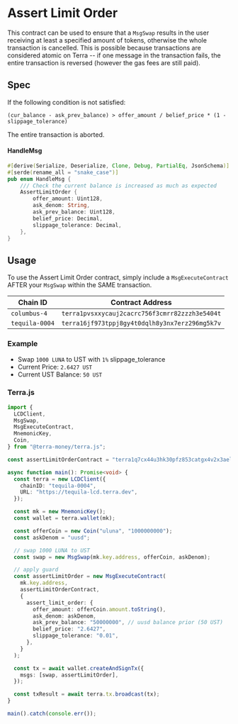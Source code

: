 # Assert Limit Order

This contract can be used to ensure that a `MsgSwap` results in the user receiving at least a specified amount of tokens, otherwise the whole transaction is cancelled. This is possible because transactions are considered atomic on Terra -- if one message in the transaction fails, the entire transaction is reversed (however the gas fees are still paid).

## Spec

If the following condition is not satisfied:

`(cur_balance - ask_prev_balance) > offer_amount / belief_price * (1 - slippage_tolerance)`

The entire transaction is aborted.

#### HandleMsg

```rust
#[derive(Serialize, Deserialize, Clone, Debug, PartialEq, JsonSchema)]
#[serde(rename_all = "snake_case")]
pub enum HandleMsg {
    /// Check the current balance is increased as much as expected
    AssertLimitOrder {
        offer_amount: Uint128,
        ask_denom: String,
        ask_prev_balance: Uint128,
        belief_price: Decimal,
        slippage_tolerance: Decimal,
    },
}
```

## Usage

To use the Assert Limit Order contract, simply include a `MsgExecuteContract` AFTER your `MsgSwap` within the SAME transaction.

| Chain ID       | Contract Address                               |
| -------------- | ---------------------------------------------- |
| `columbus-4`   | `terra1pvsxxycauj2cacrc756f3cmrr82zzzh3e5404t` |
| `tequila-0004` | `terra16jf973tppj8gy4t0dqlh8y3nx7erz296mg5k7v` |

### Example

- Swap `1000 LUNA` to UST with `1%` slippage_tolerance
- Current Price: `2.6427 UST`
- Current UST Balance: `50 UST`

### Terra.js

```ts
import {
  LCDClient,
  MsgSwap,
  MsgExecuteContract,
  MnemonicKey,
  Coin,
} from "@terra-money/terra.js";

const assertLimitOrderContract = "terra1q7cx44u3hk30pfz853catgx4v2x3aeltq3sklz";

async function main(): Promise<void> {
  const terra = new LCDClient({
    chainID: "tequila-0004",
    URL: "https://tequila-lcd.terra.dev",
  });

  const mk = new MnemonicKey();
  const wallet = terra.wallet(mk);

  const offerCoin = new Coin("uluna", "1000000000");
  const askDenom = "uusd";

  // swap 1000 LUNA to UST
  const swap = new MsgSwap(mk.key.address, offerCoin, askDenom);

  // apply guard
  const assertLimitOrder = new MsgExecuteContract(
    mk.key.address,
    assertLimitOrderContract,
    {
      assert_limit_order: {
        offer_amount: offerCoin.amount.toString(),
        ask_denom: askDenom,
        ask_prev_balance: "50000000", // uusd balance prior (50 UST)
        belief_price: "2.6427",
        slippage_tolerance: "0.01",
      },
    }
  );

  const tx = await wallet.createAndSignTx({
    msgs: [swap, assertLimitOrder],
  });

  const txResult = await terra.tx.broadcast(tx);
}

main().catch(console.err());
```
